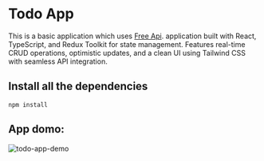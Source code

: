 # Todo App

This is a basic application which uses [Free Api](https://freeapi.app/). application built with React, TypeScript, and Redux Toolkit for state management. Features real-time CRUD operations, optimistic updates, and a clean UI using Tailwind CSS with seamless API integration.

## Install all the dependencies
```
npm install
```

## App domo:

![todo-app-demo](https://github.com/user-attachments/assets/5c9dadaa-b409-442f-8df4-0e5860a4764f)
